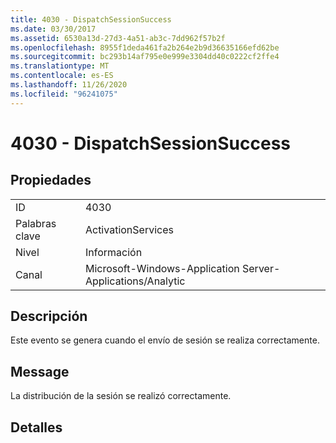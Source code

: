 ```yaml
---
title: 4030 - DispatchSessionSuccess
ms.date: 03/30/2017
ms.assetid: 6530a13d-27d3-4a51-ab3c-7dd962f57b2f
ms.openlocfilehash: 8955f1deda461fa2b264e2b9d36635166efd62be
ms.sourcegitcommit: bc293b14af795e0e999e3304dd40c0222cf2ffe4
ms.translationtype: MT
ms.contentlocale: es-ES
ms.lasthandoff: 11/26/2020
ms.locfileid: "96241075"
---
```

# <a name="4030---dispatchsessionsuccess"></a>4030 - DispatchSessionSuccess

## <a name="properties"></a>Propiedades  
  
|||  
|-|-|  
|ID|4030|  
|Palabras clave|ActivationServices|  
|Nivel|Información|  
|Canal|Microsoft-Windows-Application Server-Applications/Analytic|  
  
## <a name="description"></a>Descripción  

 Este evento se genera cuando el envío de sesión se realiza correctamente.  
  
## <a name="message"></a>Message  

 La distribución de la sesión se realizó correctamente.  
  
## <a name="details"></a>Detalles
